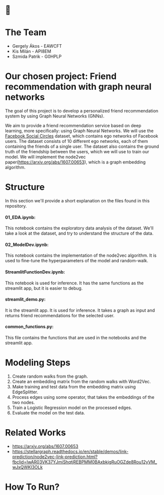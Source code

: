 # 🐸

# The Team
- Gergely Ákos - EAWCFT
- Kis Milán - API8EM
- Szmida Patrik - G0HPLP

# Our chosen project: **Friend recommendation with graph neural networks**

The goal of this project is to develop a personalized friend recommendation system by using Graph Neural Networks (GNNs).

We aim to provide a friend recommendation service based on deep learning, more specifically: using Graph Neural Networks.
We will use the [Facebook Social Circles](https://snap.stanford.edu/data/ego-Facebook.html) dataset, which contains ego networks of Facebook users. The dataset consists of 10 different ego networks, each of them containing the friends of a single user. The dataset also contains the ground truth of the friendship between the users, which we will use to train our model.
We will implement the node2vec paper(https://arxiv.org/abs/1607.00653), which is a graph embedding algorithm.


# Structure

In this section we'll provide a short explanation on the files found in this repository.

#### 01_EDA.ipynb:

This notebook contains the exploratory data analysis of the dataset. We'll take a look at the dataset, and try to understand the structure of the data.

#### 02_ModelDev.ipynb:

This notebook contains the implementation of the node2vec algorithm. It is used to fine-tune the hyperparameters of the model and random-walk.

#### StreamlitFunctionDev.ipynb:

This notebook is used for inference. It has the same functions as the streamlit app, but it is easier to debug.

#### streamlit_demo.py:

It is the streamlit app. It is used for inference. It takes a graph as input and returns friend recommendations for the selected user.

#### common_functions.py:

This file contains the functions that are used in the notebooks and the streamlit app.

# Modeling Steps

1. Create random walks from the graph.
2. Create an embedding matrix from the random walks with Word2Vec.
3. Make training and test data from the embedding matrix using EdgeSplitter.
4. Process edges using some operator, that takes the embeddings of the two nodes.
5. Train a Logistic Regression model on the processed edges.
6. Evaluate the model on the test data.

# Related Works

- https://arxiv.org/abs/1607.00653
- https://stellargraph.readthedocs.io/en/stable/demos/link-prediction/node2vec-link-prediction.html?fbclid=IwAR03VK37YJmiShqtjREBPMM0BAxbkjgRuOGZde8Rou12yVM_wJxQWKl3OLk

# How To Run?

